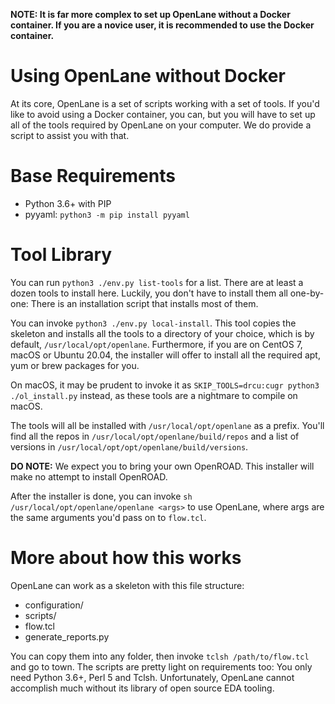 **NOTE: It is far more complex to set up OpenLane without a Docker container. If you are a novice user, it is recommended to use the Docker container.**

# Using OpenLane without Docker
At its core, OpenLane is a set of scripts working with a set of tools. If you'd like to avoid using a Docker container, you can, but you will have to set up all of the tools required by OpenLane on your computer. We do provide a script to assist you with that.

# Base Requirements
* Python 3.6+ with PIP
* pyyaml: `python3 -m pip install pyyaml`

# Tool Library
You can run `python3 ./env.py list-tools` for a list. There are at least a dozen tools to install here. Luckily, you don't have to install them all one-by-one: There is an installation script that installs most of them.

You can invoke `python3 ./env.py local-install`. This tool copies the skeleton and installs all the tools to a directory of your choice, which is by default, `/usr/local/opt/openlane`. Furthermore, if you are on CentOS 7, macOS or Ubuntu 20.04, the installer will offer to install all the required apt, yum or brew packages for you.

On macOS, it may be prudent to invoke it as `SKIP_TOOLS=drcu:cugr python3 ./ol_install.py` instead, as these tools are a nightmare to compile on macOS.

The tools will all be installed with `/usr/local/opt/openlane` as a prefix. You'll find all the repos in `/usr/local/opt/openlane/build/repos` and a list of versions in `/usr/local/opt/opt/openlane/build/versions`.

**DO NOTE:** We expect you to bring your own OpenROAD. This installer will make no attempt to install OpenROAD.

After the installer is done, you can invoke `sh /usr/local/opt/openlane/openlane <args>` to use OpenLane, where args are the same arguments you'd pass on to `flow.tcl`.

# More about how this works
OpenLane can work as a skeleton with this file structure:

* configuration/
* scripts/
* flow.tcl
* generate_reports.py

You can copy them into any folder, then invoke `tclsh /path/to/flow.tcl` and go to town. The scripts are pretty light on requirements too: You only need Python 3.6+, Perl 5 and Tclsh. Unfortunately, OpenLane cannot accomplish much without its library of open source EDA tooling.
